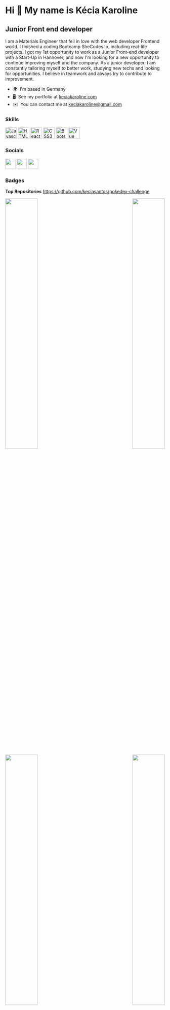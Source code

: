 Hi 👋 My name is Kécia Karoline
===============================

Junior Front end developer
--------------------------

I am a Materials Engineer that fell in love with the web developer Frontend world. I finished a coding Bootcamp SheCodes.io, including real-life projects. I got my 1st opportunity to work as a Junior Front-end developer with a Start-Up in Hannover, and now I'm looking for a new opportunity to continue improving myself and the company. As a junior developer, I am constantly tailoring myself to better work, studying new techs and looking for opportunities. I believe in teamwork and always try to contribute to improvement. 

* 🌍  I'm based in Germany
* 🖥️  See my portfolio at [keciakaroline.com](http://keciakaroline.com/)
* ✉️  You can contact me at [keciakaroline@gmail.com](mailto:keciakaroline@gmail.com)

### Skills

<p align="left">
<a href="https://developer.mozilla.org/en-US/docs/Web/JavaScript" target="_blank" rel="noreferrer"><img src="https://raw.githubusercontent.com/danielcranney/readme-generator/main/public/icons/skills/javascript-colored.svg" width="36" height="36" alt="Javascript" /></a>
<a href="https://developer.mozilla.org/en-US/docs/Glossary/HTML5" target="_blank" rel="noreferrer"><img src="https://raw.githubusercontent.com/danielcranney/readme-generator/main/public/icons/skills/html5-colored.svg" width="36" height="36" alt="HTML5" /></a>
<a href="https://reactjs.org/" target="_blank" rel="noreferrer"><img src="https://raw.githubusercontent.com/danielcranney/readme-generator/main/public/icons/skills/react-colored.svg" width="36" height="36" alt="React" /></a>
<a href="https://www.w3.org/TR/CSS/#css" target="_blank" rel="noreferrer"><img src="https://raw.githubusercontent.com/danielcranney/readme-generator/main/public/icons/skills/css3-colored.svg" width="36" height="36" alt="CSS3" /></a>
<a href="https://getbootstrap.com/" target="_blank" rel="noreferrer"><img src="https://raw.githubusercontent.com/danielcranney/readme-generator/main/public/icons/skills/bootstrap-colored.svg" width="36" height="36" alt="Bootstrap" /></a>
<a href="https://vuejs.org/" target="_blank" rel="noreferrer"><img src="https://raw.githubusercontent.com/danielcranney/readme-generator/main/public/icons/skills/vuejs-colored.svg" width="36" height="36" alt="Vue" /></a>
</p>


### Socials

<p align="left"> <a href="https://www.github.com/keciasantos" target="_blank" rel="noreferrer"><img src="https://raw.githubusercontent.com/danielcranney/readme-generator/main/public/icons/socials/github-dark.svg" width="32" height="32" /></a> <a href="https://www.linkedin.com/in/keciasantos" target="_blank" rel="noreferrer"><img src="https://raw.githubusercontent.com/danielcranney/readme-generator/main/public/icons/socials/linkedin.svg" width="32" height="32" /></a> <a href="https://www.twitter.com/kecia_karoline" target="_blank" rel="noreferrer"><img src="https://raw.githubusercontent.com/danielcranney/readme-generator/main/public/icons/socials/twitter.svg" width="32" height="32" /></a></p>

### Badges

<b>Top Repositories</b>
https://github.com/keciasantos/pokedex-challenge

<div width="100%" align="center"><a href="https://github.com/keciasantos/pokedex-challenge" align="left"><img align="left" width="45%" src="https://github-readme-stats.vercel.app/api/pin/?username=keciasantos&repo=pokedex-challenge&title_color=ec4899&text_color=ffffff&icon_color=ffffff&bg_color=1c1917&hide_border=true&locale=en" /></a><a href="https://github.com/keciasantos/react-weather-project" align="right"><img align="right" width="45%" src="https://github-readme-stats.vercel.app/api/pin/?username=keciasantos&repo=react-weather-project&title_color=ec4899&text_color=ffffff&icon_color=ffffff&bg_color=1c1917&hide_border=true&locale=en" /></a></div><br /><br /><br /><br /><br /><br /><br />

<br /><br /><br /><br /><br />

<div width="100%" align="center"><a href="https://github.com/keciasantos/react-dictionary-project" align="left"><img align="left" width="45%" src="https://github-readme-stats.vercel.app/api/pin/?username=keciasantos&repo=react-dictionary-project&title_color=ec4899&text_color=ffffff&icon_color=ffffff&bg_color=1c1917&hide_border=true&locale=en" /></a><a href="https://github.com/keciasantos/todo-app" align="right"><img align="right" width="45%" src="https://github-readme-stats.vercel.app/api/pin/?username=keciasantos&repo=todo-app&title_color=ec4899&text_color=ffffff&icon_color=ffffff&bg_color=1c1917&hide_border=true&locale=en" /></a></div>
